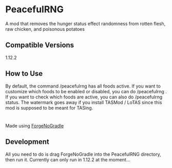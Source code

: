 # PeacefulRNG
A mod that removes the hunger status effect randomness
from rotten flesh, raw chicken, and poisonous potatoes
## Compatible Versions
1.12.2
## How to Use
By default, the command /peacefulrng has all foods active. If you want to customize which foods to be enabled or disabled, you can do /peacefulrng <food>. 
If you want to check which foods are active, you can also do /peacefulrng status.
The watermark goes away if you install TASMod / LoTAS since this mod is supposed to be meant for TASing. 
#
Made using [ForgeNoGradle](https://mgnet.work/ForgeNoGradle-1.0.3.jar)
## Development
All you need to do is drag ForgeNoGradle into the PeacefulRNG directory, then run it. Currently can only run in 1.12.2 at the moment...

